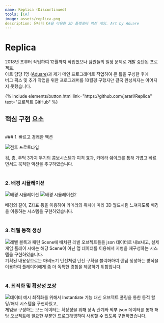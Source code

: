 ```yaml
---
name: Replica (Discontinued)
tools: [C#]
image: assets/replica.png
description: 유니티 C#을 이용한 2D 플랫포머 액션 게임. Art by Aduare
---
```


# Replica

2018년 초부터 작업하여 12월까지 작업했으나 팀원들의 일정 문제로 개발 중단된 프로젝트.<br>
아트 담당 1명 ([Aduare](https://x.com/aduare_rp))과 제가 메인 프로그래머로 작업하여 큰 틀을 구성한 후에<br>
버그 픽스 및 추가 작업을 위한 프로그래머를 10월경 구했지만 결국 완성까지는 이어지지 못했습니다.

<p class="text-center">
{% include elements/button.html link="https://github.com/jarari/Replica" text="프로젝트 GitHub" %}
</p>

## 핵심 구현 요소
<br>
### 1. 빠르고 경쾌한 액션

![전투 프로토타입](assets/replica_action_demo.gif)

검, 총, 주먹 3가지 무기의 콤보시스템과 피격 효과, 카메라 쉐이크를 통해 가볍고 빠르면서도 묵직한 액션을 추구하였습니다.<br>
<br>
### 2. 배경 시뮬레이션

![배경 시뮬레이션](assets/replica_scenarysim_demo.gif)
![배경 시뮬레이션2](assets/replica_scenarysim.png)

배경의 길이, Z좌표 등을 이용하여 카메라의 위치에 따라 3D 월드처럼 느껴지도록 배경을 이동하는 시스템을 구현하였습니다.<br>
<br>
### 3. 레벨 동적 생성

![레벨 블록과 패턴](assets/replica_mapdata.png)
Scene에 배치된 레벨 오브젝트들을 json 데이터로 내보내고, 실제 게임 플레이 시에는 해당 Scene이 아닌 맵 데이터를 이용해서 지형을 재구성하는 시스템을 구현하였습니다.<br>
기획된 내용상으로는 마비노기 던전처럼 던전 구획을 블럭화하여 랜덤 생성하는 방식을 이용하여 플레이어에게 좀 더 독특한 경험을 제공하기 위함입니다.<br>
<br>
### 4. 최적화 및 확장성 보장

![데이터 예시](assets/replica_dataexample.png)
최적화를 위해서 Instantiate 기능 대신 오브젝트 풀링을 통한 동적 할당/해제 시스템을 구현하였고,<br>
게임을 구성하는 모든 데이터는 확장성을 위해 상속 관계와 외부 json 데이터를 통해 해당 오브젝트에 필요한 부분만 프로그래밍하여 사용할 수 있도록 구현하였습니다.<br>